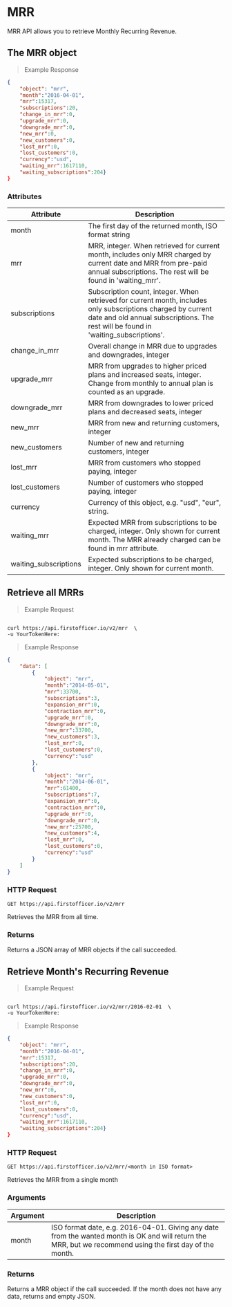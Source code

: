 # MRR

MRR API allows you to retrieve Monthly Recurring Revenue. 

## The MRR object

> Example Response

```json
{
    "object": "mrr",
    "month":"2016-04-01",
    "mrr":15317,
    "subscriptions":20,
    "change_in_mrr":0,
    "upgrade_mrr":0,
    "downgrade_mrr":0,
    "new_mrr":0,
    "new_customers":0,
    "lost_mrr":0,
    "lost_customers":0,
    "currency":"usd",
    "waiting_mrr":1617110,
    "waiting_subscriptions":204}
}
```

### Attributes

Attribute | Description
--------- | -------
month | The first day of the returned month, ISO format string
mrr | MRR, integer. When retrieved for current month, includes only MRR charged by current date and MRR from pre-paid annual subscriptions. The rest will be found in 'waiting_mrr'.
subscriptions | Subscription count, integer. When retrieved for current month, includes only subscriptions charged by current date and old annual subscriptions. The rest will be found in 'waiting_subscriptions'.
change_in_mrr | Overall change in MRR due to upgrades and downgrades, integer
upgrade_mrr | MRR from upgrades to higher priced plans and increased seats, integer. Change from monthly to annual plan is counted as an upgrade.
downgrade_mrr | MRR from downgrades to lower priced plans and decreased seats, integer 
new_mrr | MRR from new and returning customers, integer
new_customers | Number of new and returning customers, integer
lost_mrr | MRR from customers who stopped paying, integer 
lost_customers | Number of customers who stopped paying, integer
currency | Currency of this object, e.g. "usd", "eur", string.
waiting_mrr | Expected MRR from subscriptions to be charged, integer. Only shown for current month. The MRR already charged can be found in mrr attribute.
waiting_subscriptions | Expected subscriptions to be charged, integer. Only shown for current month.

## Retrieve all MRRs

> Example Request

```ruby

```


```shell
curl https://api.firstofficer.io/v2/mrr  \
-u YourTokenHere:
```

> Example Response

```json
{
    "data": [
        {
            "object": "mrr",
            "month":"2014-05-01",
            "mrr":33700,
            "subscriptions":3,
            "expansion_mrr":0,
            "contraction_mrr":0,
            "upgrade_mrr":0,
            "downgrade_mrr":0,
            "new_mrr":33700,
            "new_customers":3,
            "lost_mrr":0,
            "lost_customers":0,
            "currency":"usd"
        },
        {
            "object": "mrr",
            "month":"2014-06-01",
            "mrr":61400,
            "subscriptions":7,
            "expansion_mrr":0,
            "contraction_mrr":0,
            "upgrade_mrr":0,
            "downgrade_mrr":0,
            "new_mrr":25700,
            "new_customers":4,
            "lost_mrr":0,
            "lost_customers":0,
            "currency":"usd"
        }
    ]
}
```
### HTTP Request

`GET https://api.firstofficer.io/v2/mrr`

Retrieves the MRR from all time.

### Returns

Returns a JSON array of MRR objects if the call succeeded. 

## Retrieve Month's Recurring Revenue

> Example Request

```ruby

```


```shell
curl https://api.firstofficer.io/v2/mrr/2016-02-01  \
-u YourTokenHere:
```

> Example Response

```json
{
    "object": "mrr",
    "month":"2016-04-01",
    "mrr":15317,
    "subscriptions":20,
    "change_in_mrr":0,
    "upgrade_mrr":0,
    "downgrade_mrr":0,
    "new_mrr":0,
    "new_customers":0,
    "lost_mrr":0,
    "lost_customers":0,
    "currency":"usd",
    "waiting_mrr":1617110,
    "waiting_subscriptions":204}
}
```
### HTTP Request

`GET https://api.firstofficer.io/v2/mrr/<month in ISO format>`

Retrieves the MRR from a single month

### Arguments

Argument | Description
--------- | -------
month | ISO format date, e.g. 2016-04-01. Giving any date from the wanted month is OK and will return the MRR, but we recommend using the first day of the month.

### Returns

Returns a MRR object if the call succeeded. If the month does not have any data, returns and empty JSON.